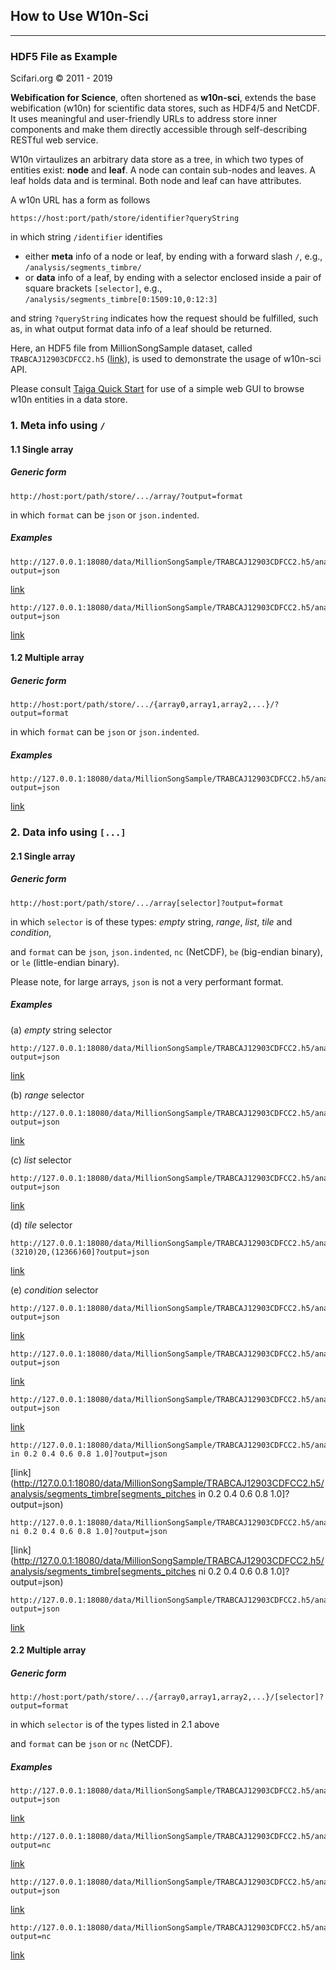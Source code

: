 ## How to Use W10n-Sci
---

### HDF5 File as Example

Scifari.org &copy; 2011 - 2019

**Webification for Science**, often shortened as **w10n-sci**, extends the base webification (w10n) for scientific data stores,
such as HDF4/5 and NetCDF. It uses meaningful and user-friendly URLs to address store inner components
and make them directly accessible through self-describing RESTful web service.

W10n virtaulizes an arbitrary data store as a tree, in which two types of entities exist: **node** and **leaf**.
A node can contain sub-nodes and leaves. A leaf holds data and is terminal. Both node and leaf can have attributes.

A w10n URL has a form as follows

```
https://host:port/path/store/identifier?queryString
```

in which string `/identifier` identifies

  * either **meta** info of a node or leaf, by ending with a forward slash `/`, e.g., `/analysis/segments_timbre/`
  * or **data** info of a leaf, by ending with a selector enclosed inside a pair of square brackets `[selector]`, e.g., `/analysis/segments_timbre[0:1509:10,0:12:3]`


and string `?queryString` indicates how the request should be fulfilled, such as, in what output format data info of a leaf should be returned.

Here, an HDF5 file from MillionSongSample dataset, called `TRABCAJ12903CDFCC2.h5` ([link](http://127.0.0.1:18080/data/MillionSongSample/TRABCAJ12903CDFCC2.h5/?output=html&traverse)),
is used to demonstrate the usage of w10n-sci API.

Please consult [Taiga Quick Start](https://github.com/scifari/taiga/#quick-start) for use of a simple web GUI to browse w10n entities in a data store.

### 1.  Meta info  using `/`

#### 1.1 Single array

##### Generic form

```
http://host:port/path/store/.../array/?output=format 
```

in which `format` can be `json` or `json.indented`.

##### Examples

```
http://127.0.0.1:18080/data/MillionSongSample/TRABCAJ12903CDFCC2.h5/analysis/segments_timbre/?output=json
```

[link](http://127.0.0.1:18080/data/MillionSongSample/TRABCAJ12903CDFCC2.h5/analysis/segments_timbre/?output=json.indented)

```
http://127.0.0.1:18080/data/MillionSongSample/TRABCAJ12903CDFCC2.h5/analysis/segments_pitches/?output=json
```

[link](http://127.0.0.1:18080/data/MillionSongSample/TRABCAJ12903CDFCC2.h5/analysis/segments_pitches/?output=json.indented)

#### 1.2 Multiple array

##### Generic form

```
http://host:port/path/store/.../{array0,array1,array2,...}/?output=format 
```

in which `format` can be `json` or `json.indented`.

##### Examples

```
http://127.0.0.1:18080/data/MillionSongSample/TRABCAJ12903CDFCC2.h5/analysis/{segments_timbre,segments_pitches}/?output=json
```

[link](http://127.0.0.1:18080/data/MillionSongSample/TRABCAJ12903CDFCC2.h5/analysis/{segments_timbre,segments_pitches}/?output=json.indented)


### 2. Data info using `[...]`

#### 2.1 Single array

##### Generic form

```
http://host:port/path/store/.../array[selector]?output=format 
```

in which `selector` is of these types: *empty* string, *range*, *list*, *tile* and *condition*,

and `format` can be `json`, `json.indented`, `nc` (NetCDF), `be` (big-endian binary), or `le` (little-endian binary).

Please note, for large arrays, `json` is not a very performant format.

##### Examples

(a) *empty* string selector

```
http://127.0.0.1:18080/data/MillionSongSample/TRABCAJ12903CDFCC2.h5/analysis/segments_timbre[]?output=json
```

[link](http://127.0.0.1:18080/data/MillionSongSample/TRABCAJ12903CDFCC2.h5/analysis/segments_timbre[]?output=json)

(b) *range* selector

```
http://127.0.0.1:18080/data/MillionSongSample/TRABCAJ12903CDFCC2.h5/analysis/segments_timbre[0:1509:10,0:12:3]?output=json
```

[link](http://127.0.0.1:18080/data/MillionSongSample/TRABCAJ12903CDFCC2.h5/analysis/segments_timbre[0:1509:10,0:12:3]?output=json)

(c) *list* selector

```
http://127.0.0.1:18080/data/MillionSongSample/TRABCAJ12903CDFCC2.h5/analysis/segments_timbre[[10,123,1186,3210,6188,12366]]?output=json
```

[link](http://127.0.0.1:18080/data/MillionSongSample/TRABCAJ12903CDFCC2.h5/analysis/segments_timbre[[10,123,1186,3210,6188,12366]]?output=json)

(d) *tile* selector

```
http://127.0.0.1:18080/data/MillionSongSample/TRABCAJ12903CDFCC2.h5/analysis/segments_timbre[(123)10,(3210)20,(12366)60]?output=json
```

[link](http://127.0.0.1:18080/data/MillionSongSample/TRABCAJ12903CDFCC2.h5/analysis/segments_timbre[(123)10,(3210)20,(12366)60]?output=json)

(e) *condition* selector

```
http://127.0.0.1:18080/data/MillionSongSample/TRABCAJ12903CDFCC2.h5/analysis/segments_timbre[0<segments_timbre<=1]?output=json
```

[link](http://127.0.0.1:18080/data/MillionSongSample/TRABCAJ12903CDFCC2.h5/analysis/segments_timbre[0<segments_timbre<=1]?output=json)

```
http://127.0.0.1:18080/data/MillionSongSample/TRABCAJ12903CDFCC2.h5/analysis/segments_pitches[segments_pitches==0.5]?output=json
```

[link](http://127.0.0.1:18080/data/MillionSongSample/TRABCAJ12903CDFCC2.h5/analysis/segments_pitches[segments_pitches==0.5]?output=json)

```
http://127.0.0.1:18080/data/MillionSongSample/TRABCAJ12903CDFCC2.h5/analysis/segments_timbre[segments_pitches==0.5]?output=json
```

[link](http://127.0.0.1:18080/data/MillionSongSample/TRABCAJ12903CDFCC2.h5/analysis/segments_timbre[segments_pitches==0.5]?output=json)

```
http://127.0.0.1:18080/data/MillionSongSample/TRABCAJ12903CDFCC2.h5/analysis/segments_timbre[segments_pitches in 0.2 0.4 0.6 0.8 1.0]?output=json
```

[link](http://127.0.0.1:18080/data/MillionSongSample/TRABCAJ12903CDFCC2.h5/analysis/segments_timbre[segments_pitches in 0.2 0.4 0.6 0.8 1.0]?output=json)

```
http://127.0.0.1:18080/data/MillionSongSample/TRABCAJ12903CDFCC2.h5/analysis/segments_timbre[segments_pitches ni 0.2 0.4 0.6 0.8 1.0]?output=json
```

[link](http://127.0.0.1:18080/data/MillionSongSample/TRABCAJ12903CDFCC2.h5/analysis/segments_timbre[segments_pitches ni 0.2 0.4 0.6 0.8 1.0]?output=json)

```
http://127.0.0.1:18080/data/MillionSongSample/TRABCAJ12903CDFCC2.h5/analysis/segments_timbre[0<segments_timbre<=1,segments_pitches==1.0]?output=json
```

[link](http://127.0.0.1:18080/data/MillionSongSample/TRABCAJ12903CDFCC2.h5/analysis/segments_timbre[0<segments_timbre<=1,segments_pitches==1.0]?output=json)

#### 2.2 Multiple array

##### Generic form

```
http://host:port/path/store/.../{array0,array1,array2,...}/[selector]?output=format 
```

in which `selector` is of the types listed in 2.1 above

and `format` can be `json` or `nc` (NetCDF).

##### Examples

```
http://127.0.0.1:18080/data/MillionSongSample/TRABCAJ12903CDFCC2.h5/analysis/{segments_timbre,segments_pitches}/[0<segments_timbre<=1,segments_pitches==1.0]?output=json
```

[link](http://127.0.0.1:18080/data/MillionSongSample/TRABCAJ12903CDFCC2.h5/analysis/{segments_timbre,segments_pitches}/[0<segments_timbre<=1,segments_pitches==1.0]?output=json.indented)

```
http://127.0.0.1:18080/data/MillionSongSample/TRABCAJ12903CDFCC2.h5/analysis/{segments_timbre,segments_pitches}/[0<segments_timbre<=1,segments_pitches==1.0]?output=nc
```

[link](http://127.0.0.1:18080/data/MillionSongSample/TRABCAJ12903CDFCC2.h5/analysis/{segments_timbre,segments_pitches}/[0<segments_timbre<=1,segments_pitches==1.0]?output=nc)

```
http://127.0.0.1:18080/data/MillionSongSample/TRABCAJ12903CDFCC2.h5/analysis/{segments_timbre,segments_pitches,@}/[0<segments_timbre<=1,segments_pitches==1.0]?output=json
```

[link](http://127.0.0.1:18080/data/MillionSongSample/TRABCAJ12903CDFCC2.h5/analysis/{segments_timbre,segments_pitches,@}/[0<segments_timbre<=1,segments_pitches==1.0]?output=json.indented)

```
http://127.0.0.1:18080/data/MillionSongSample/TRABCAJ12903CDFCC2.h5/analysis/{segments_timbre,segments_pitches,@}/[0<segments_timbre<=1,segments_pitches==1.0]?output=nc
```

[link](http://127.0.0.1:18080/data/MillionSongSample/TRABCAJ12903CDFCC2.h5/analysis/{segments_timbre,segments_pitches,@}/[0<segments_timbre<=1,segments_pitches==1.0]?output=nc)
